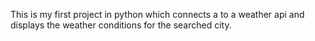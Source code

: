 This is my first project in python which connects a to a weather api and displays the weather conditions for the searched city.
